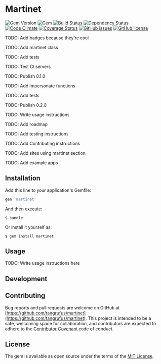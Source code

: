 # Martinet

[![Gem Version](https://badge.fury.io/rb/martinet.svg)](https://badge.fury.io/rb/martinet)
[![Gem](https://img.shields.io/gem/dt/martinet.svg?maxAge=2592000)](https://rubygems.org/gems/martinet)
[![Build Status](https://travis-ci.org/TangRufus/martinet.svg?branch=master)](https://travis-ci.org/TangRufus/martinet)
[![Dependency Status](https://gemnasium.com/badges/github.com/TangRufus/martinet.svg)](https://gemnasium.com/github.com/TangRufus/martinet)
[![Code Climate](https://codeclimate.com/github/TangRufus/martinet/badges/gpa.svg)](https://codeclimate.com/github/TangRufus/martinet)
[![Coverage Status](https://coveralls.io/repos/github/TangRufus/martinet/badge.svg?branch=master)](https://coveralls.io/github/TangRufus/martinet?branch=master)
[![GitHub issues](https://img.shields.io/github/issues/TangRufus/martinet.svg)](https://github.com/TangRufus/martinet/issues)
[![GitHub license](https://img.shields.io/badge/license-MIT-blue.svg)](https://raw.githubusercontent.com/TangRufus/martinet/master/LICENSE.txt)





TODO: Add badges because they're cool

TODO: Add martinet class

TODO: Add tests

TODO: Test CI servers

TODO: Publish 0.1.0

TODO: Add impersonate functions

TODO: Add tests

TODO: Publish 0.2.0

TODO: Write usage instructions

TODO: Add roadmap

TODO: Add testing instructions

TODO: Add Contributing instructions

TODO: Add sites using martinet section

TODO: Add example apps

## Installation

Add this line to your application's Gemfile:

```ruby
gem 'martinet'
```

And then execute:

    $ bundle

Or install it yourself as:

    $ gem install martinet

## Usage

TODO: Write usage instructions here

## Development

## Contributing

Bug reports and pull requests are welcome on GitHub at [https://github.com/tangrufus/martinet](https://github.com/tangrufus/martinet). This project is intended to be a safe, welcoming space for collaboration, and contributors are expected to adhere to the [Contributor Covenant](http://contributor-covenant.org) code of conduct.


## License

The gem is available as open source under the terms of the [MIT License](http://opensource.org/licenses/MIT).
